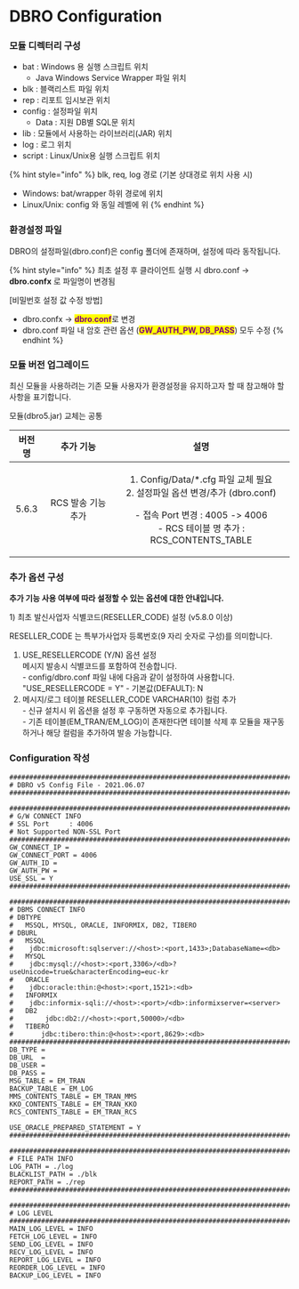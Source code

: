 # DBRO Configuration

### 모듈 디렉터리 구성

* bat : Windows 용 실행 스크립트 위치
  * Java Windows Service Wrapper 파일 위치
* blk : 블랙리스트 파일 위치
* rep : 리포트 임시보관 위치
* config : 설정파일 위치
  * Data : 지원 DB별 SQL문 위치
* lib : 모듈에서 사용하는 라이브러리(JAR) 위치
* log : 로그 위치
* script : Linux/Unix용 실행 스크립트 위치

{% hint style="info" %}
blk, req, log 경로 (기본 상대경로 위치 사용 시)

* Windows: bat/wrapper 하위 경로에 위치
* Linux/Unix: config 와 동일 레벨에 위
{% endhint %}

### 환경설정 파일

DBRO의 설정파일(dbro.conf)은 config 폴더에 존재하며, 설정에 따라 동작됩니다.

{% hint style="info" %}
최초 설정 후 클라이언트 실행 시 dbro.conf -> **dbro.confx** 로 파일명이 변경됨

\[비밀번호 설정 값 수정 방법]

* dbro.confx -> <mark style="color:purple;">**dbro**</mark><mark style="color:purple;">.</mark><mark style="color:purple;">**conf**</mark>로 변경
* dbro.conf 파일 내 암호 관련 옵션 (<mark style="color:purple;">**GW\_AUTH\_PW, DB\_PASS**</mark>) 모두 수정
{% endhint %}

### 모듈 버전 업그레이드

최신 모듈을 사용하려는 기존 모듈 사용자가 환경설정을 유지하고자 할 때 참고해야 할 사항을 표기합니다.

모듈(dbro5.jar) 교체는 공통

|  버전 명 |     추가 기능    |                                                                       설명                                                                      |
| :---: | :----------: | :-------------------------------------------------------------------------------------------------------------------------------------------: |
| 5.6.3 | RCS 발송 기능 추가 | <p>1. Config/Data/*.cfg 파일 교체 필요<br>2. 설정파일 옵션 변경/추가 (dbro.conf)</p><p>- 접속 Port 변경 : 4005 -> 4006<br>- RCS 테이블 명 추가 : RCS_CONTENTS_TABLE</p> |



### 추가 옵션 구성

**추가 기능 사용 여부에 따라 설정할 수 있는 옵션에 대한 안내입니다.**

1\) 최초 발신사업자 식별코드(RESELLER\_CODE) 설정 (v5.8.0 이상)

RESELLER\_CODE 는 특부가사업자 등록번호(9 자리 숫자로 구성)를 의미합니다.&#x20;

1. USE\_RESELLERCODE (Y/N) 옵션 설정\
   메시지 발송시 식별코드를 포함하여 전송합니다.\
   \- config/dbro.conf 파일 내에 다음과 같이 설정하여 사용합니다.\
   "USE\_RESELLERCODE = Y" - 기본값(DEFAULT): N
2. 메시지/로그 테이블 RESELLER\_CODE VARCHAR(10) 컬럼 추가\
   \- 신규 설치시 위 옵션을 설정 후 구동하면 자동으로 추가됩니다.\
   \- 기존 테이블(EM\_TRAN/EM\_LOG)이 존재한다면 테이블 삭제 후 모듈을 재구동하거나 해당 컬럼을 추가하여 발송 가능합니다.

### Configuration 작성

```tsconfig
######################################################################################
# DBRO v5 Config File - 2021.06.07
######################################################################################

######################################################################################
# G/W CONNECT INFO
# SSL Port     : 4006
# Not Supported NON-SSL Port
######################################################################################
GW_CONNECT_IP =
GW_CONNECT_PORT = 4006
GW_AUTH_ID =
GW_AUTH_PW =
USE_SSL = Y
######################################################################################

######################################################################################
# DBMS CONNECT INFO
# DBTYPE
#	MSSQL, MYSQL, ORACLE, INFORMIX, DB2, TIBERO
# DBURL
#   MSSQL           
#	 jdbc:microsoft:sqlserver://<host>:<port,1433>;DatabaseName=<db>
#   MYSQL           
#	 jdbc:mysql://<host>:<port,3306>/<db>?useUnicode=true&characterEncoding=euc-kr
#   ORACLE          
#	 jdbc:oracle:thin:@<host>:<port,1521>:<db>
#   INFORMIX
#	 jdbc:informix-sqli://<host>:<port>/<db>:informixserver=<server>
#   DB2
#        jdbc:db2://<host>:<port,50000>/<db>
#   TIBERO
#       jdbc:tibero:thin:@<host>:<port,8629>:<db>
######################################################################################
DB_TYPE =
DB_URL  =
DB_USER =
DB_PASS =
MSG_TABLE = EM_TRAN
BACKUP_TABLE = EM_LOG
MMS_CONTENTS_TABLE = EM_TRAN_MMS
KKO_CONTENTS_TABLE = EM_TRAN_KKO
RCS_CONTENTS_TABLE = EM_TRAN_RCS

USE_ORACLE_PREPARED_STATEMENT = Y
######################################################################################

######################################################################################
# FILE PATH INFO
LOG_PATH = ./log
BLACKLIST_PATH = ./blk
REPORT_PATH = ./rep
######################################################################################

######################################################################################
# LOG LEVEL
######################################################################################
MAIN_LOG_LEVEL = INFO
FETCH_LOG_LEVEL = INFO
SEND_LOG_LEVEL = INFO
RECV_LOG_LEVEL = INFO
REPORT_LOG_LEVEL = INFO
REORDER_LOG_LEVEL = INFO
BACKUP_LOG_LEVEL = INFO

```
